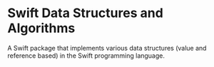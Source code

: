 # Swift Data Structures and Algorithms

A Swift package that implements various data structures (value and reference based) in the Swift programming language.
